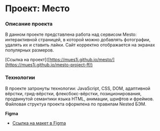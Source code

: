# Проект: Место

### Описание проекта

В данном проекте представлена работа над сервисом Mesto: интерактивной страницей, в которой можно добавлять фотографии, удалять их и ставить лайки.
Сайт корректно отображается на экранах популярных размеров.

[Ссылка на проект]([https://mues1i.github.io/mesto/](https://mues1i.github.io/mesto-project-ff/)

### Технологии

В проекте затронуты технологии: JavaScript, CSS, DOM, адаптивной вёрстки, грид-вёрстки, флексбокс-вёрстки, позиционирования, продвинутой семантики языка HTML, анимации, шрифтов и фреймов. Файловая структуа проекта оформлена по правилам Nested БЭМ.


**Figma**

* [Ссылка на макет в Figma](https://www.figma.com/file/2cn9N9jSkmxD84oJik7xL7/JavaScript.-Sprint-4?node-id=0%3A1)

